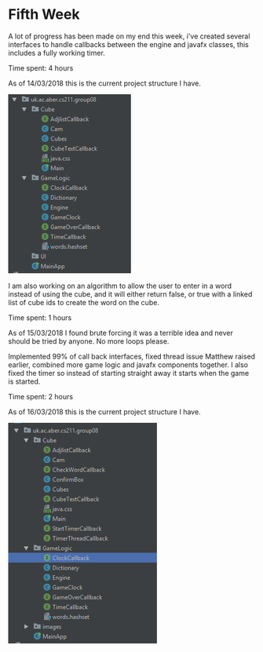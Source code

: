 # Fifth Week

A lot of progress has been made on my end this week, i've created several interfaces to handle callbacks between the 
engine and javafx classes, this includes a fully working timer.

Time spent: 4 hours

As of 14/03/2018 this is the current project structure I have.

![project structure](https://github.com/EPend/Blog/blob/master/Class_Structure_Old.PNG)

I am also working on an algorithm to allow the user to enter in a word instead of using the cube, and it will either return false, or 
true with a linked list of cube ids to create the word on the cube.

Time spent: 1 hours

As of 15/03/2018 I found brute forcing it was a terrible idea and never should be tried by anyone. No more loops please.

Implemented 99% of call back interfaces, fixed thread issue Matthew raised earlier, combined more game logic and javafx components
together. I also fixed the timer so instead of starting straight away it starts when the game is started.

Time spent: 2 hours

As of 16/03/2018 this is the current project structure I have.

![project2 structure](https://github.com/EPend/Blog/blob/master/Class_Structure_New.PNG)
